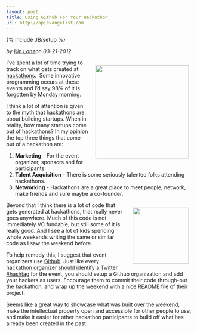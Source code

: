```yaml
---
layout: post
title: Using Github For Your Hackathon
url: http://apievangelist.com
---
```

{% include JB/setup %}<div><i><span class="small">by</span> <a href="https://plus.google.com/106460238807821851374" rel="author">Kin Lane</a><span class="small">on</span> <span class="post-date">03-21-2012</span></i><p><img style="padding: 15px;" src="http://kinlane-productions.s3.amazonaws.com/api-evangelist/tag-cloud-hackathon.png" alt="" width="250" align="right" /></p>
<p>I&rsquo;ve spent a lot of time trying to track on what gets created at <a title="hackathons" href="/events/">hackathons</a>. &nbsp;Some innovative programming occurs at these events and I&rsquo;d say 98% of it is forgotten by Monday morning.</p>
<p>I think a lot of attention is given to the myth that hackathons are about building startups.  When in reality, how many startups come out of hackathons?  In my opinion the top three things that come out of a hackathon are:</p>
<ol class="mainlist">
<li><strong>Marketing</strong> - For the event organizer, sponsors and for participants. </li>
<li><strong>Talent Acquisition</strong> - There is some seriously talented folks attending hackathons. </li>
<li><strong>Networking</strong> - Hackathons are a great place to meet people, network, make friends and sure maybe a co-founder. </li>
</ol>
<p><img style="padding: 15px;" src="http://kinlane-productions.s3.amazonaws.com/github-logo.png" alt="" width="150" align="right" /></p>
<p>Beyond that I think there is a lot of code that gets generated at hackathons, that really never goes anywhere.  Much of this code is not immediately VC fundable, but still some of it is really good.  And I see a lot of kids spending whole weekends writing the same or similar code as I saw the weekend before.</p>
<p>To help remedy this, I suggest that event organizers use&nbsp;<a title="Github" href="http://kinlane-productions.s3.amazonaws.com/github-logo.png">Github</a>.  Just like every <a href="/2012/01/08/hashtag-for-your-hackathon/">hackathon organizer should identify a Twitter #hashtag</a> for the event, you should setup a Github organization and add your hackers as users.  Encourage them to commit their code through-out the hackathon, and wrap up the weekend with a nice README file of their project.</p>
<p>Seems like a great way to showcase what was built over the weekend, make the intellectual property open and accessible for other people to use, and make it easier for other hackathon participants to build off what has already been created in the past.</p>